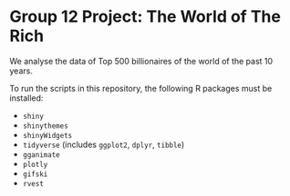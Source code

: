 # Group 12 Project: The World of The Rich
We analyse the data of Top 500 billionaires of the world of the past 10 years.

To run the scripts in this repository, the following R packages must be installed:
- `shiny`
- `shinythemes`
- `shinyWidgets`
- `tidyverse` (includes `ggplot2`, `dplyr`, `tibble`)
- `gganimate`
- `plotly`
- `gifski`
- `rvest`
